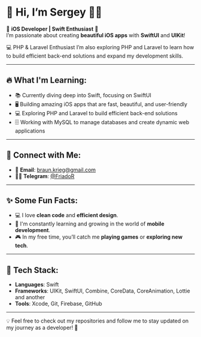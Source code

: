 # 🚀 **Hi, I’m Sergey** 👨‍💻

 **iOS Developer | Swift Enthusiast** 🌱  
I’m passionate about creating **beautiful iOS apps** with **SwiftUI** and **UIKit**!

💻 PHP & Laravel Enthusiast
I’m also exploring PHP and Laravel to learn how to build efficient back-end solutions and expand my development skills.

---

## 🔥 **What I'm Learning**:

- 📚 Currently diving deep into Swift, focusing on SwiftUI
- 🖥️ Building amazing iOS apps that are fast, beautiful, and user-friendly
- 💻 Exploring PHP and Laravel to build efficient back-end solutions
- 🗄️ Working with MySQL to manage databases and create dynamic web applications

---

## 💬 **Connect with Me**:

- 📧 **Email**: [braun.krieg@gmail.com](mailto:braun.krieg@gmail.com)
- 🦸‍♂️ **Telegram**: [@FriadoR](https://t.me/FriadoR)

---

## ✨ **Some Fun Facts**:

- 💻 I love **clean code** and **efficient design**.
- 🧠 I'm constantly learning and growing in the world of **mobile development**.
- 🎮 In my free time, you’ll catch me **playing games** or **exploring new tech**.

---

## 🚀 **Tech Stack**:

- **Languages**: Swift
- **Frameworks**: UIKit, SwiftUI, Combine, CoreData, CoreAnimation, Lottie and another
- **Tools**: Xcode, Git, Firebase, GitHub

---

💡 Feel free to check out my repositories and follow me to stay updated on my journey as a developer! 💪
